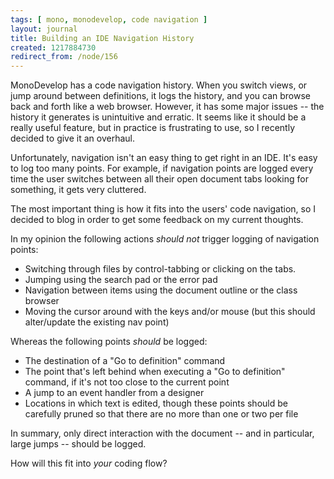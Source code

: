 ```yaml
---
tags: [ mono, monodevelop, code navigation ]
layout: journal
title: Building an IDE Navigation History
created: 1217884730
redirect_from: /node/156
---
```

MonoDevelop has a code navigation history. When you switch views, or jump around between definitions, it logs the history, and you can browse back and forth like a web browser. However, it has some major issues -- the history it generates is unintuitive and erratic. It seems like it should be a really useful feature, but in practice is frustrating to use, so I recently decided to give it an overhaul.<!--break-->

Unfortunately, navigation isn't an easy thing to get right in an IDE. It's easy to log too many points. For example, if navigation points are logged every time the user switches between all their open document tabs looking for something, it gets very cluttered.

The most important thing is how it fits into the users' code navigation, so I decided to blog in order to get some feedback on my current thoughts.

In my opinion the following actions _should not_ trigger logging of navigation points:

* Switching through files by control-tabbing or clicking on the tabs.
* Jumping using the search pad or the error pad
* Navigation between items using the document outline or the class browser
* Moving the cursor around with the keys and/or mouse (but this should alter/update the existing nav point)

Whereas the following points _should_ be logged:

* The destination of a "Go to definition" command
* The point that's left behind when executing a "Go to definition" command, if it's not too close to the current point
* A jump to an event handler from a designer
* Locations in which text is edited, though these points should be carefully pruned so that there are no more than one or two per file

In summary, only direct interaction with the document -- and in particular, large jumps -- should be logged.

How will this fit into _your_ coding flow?
